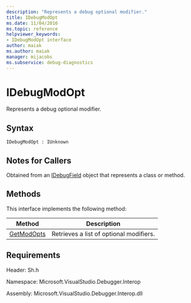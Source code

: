 ```yaml
---
description: "Represents a debug optional modifier."
title: IDebugModOpt
ms.date: 11/04/2016
ms.topic: reference
helpviewer_keywords:
- IDebugModOpt interface
author: maiak
ms.author: maiak
manager: mijacobs
ms.subservice: debug-diagnostics
---
```

# IDebugModOpt

Represents a debug optional modifier.

## Syntax

```
IDebugModOpt : IUnknown
```

## Notes for Callers
 Obtained from an [IDebugField](../../../extensibility/debugger/reference/idebugfield.md) object that represents a class or method.

## Methods
 This interface implements the following method:

|Method|Description|
|------------|-----------------|
|[GetModOpts](../../../extensibility/debugger/reference/idebugmodopt-getmodopts.md)|Retrieves a list of optional modifiers.|

## Requirements
 Header: Sh.h

 Namespace: Microsoft.VisualStudio.Debugger.Interop

 Assembly: Microsoft.VisualStudio.Debugger.Interop.dll
